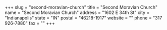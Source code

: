+++
slug = "second-moravian-church"
title = "Second Moravian Church"
name = "Second Moravian Church"
address = "1602 E 34th St"
city = "Indianapolis"
state = "IN"
postal = "46218-1917"
website = ""
phone = "317 926-7880"
fax = ""
+++
